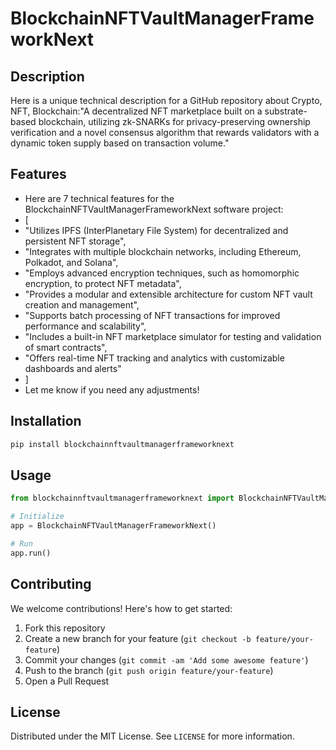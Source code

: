 # BlockchainNFTVaultManagerFrameworkNext

## Description

Here is a unique technical description for a GitHub repository about Crypto, NFT, Blockchain:"A decentralized NFT marketplace built on a substrate-based blockchain, utilizing zk-SNARKs for privacy-preserving ownership verification and a novel consensus algorithm that rewards validators with a dynamic token supply based on transaction volume."

## Features

- Here are 7 technical features for the BlockchainNFTVaultManagerFrameworkNext software project:
- [
- "Utilizes IPFS (InterPlanetary File System) for decentralized and persistent NFT storage",
- "Integrates with multiple blockchain networks, including Ethereum, Polkadot, and Solana",
- "Employs advanced encryption techniques, such as homomorphic encryption, to protect NFT metadata",
- "Provides a modular and extensible architecture for custom NFT vault creation and management",
- "Supports batch processing of NFT transactions for improved performance and scalability",
- "Includes a built-in NFT marketplace simulator for testing and validation of smart contracts",
- "Offers real-time NFT tracking and analytics with customizable dashboards and alerts"
- ]
- Let me know if you need any adjustments!
## Installation

```bash
pip install blockchainnftvaultmanagerframeworknext
```

## Usage

```python
from blockchainnftvaultmanagerframeworknext import BlockchainNFTVaultManagerFrameworkNext

# Initialize
app = BlockchainNFTVaultManagerFrameworkNext()

# Run
app.run()
```

## Contributing

We welcome contributions! Here's how to get started:

1. Fork this repository
2. Create a new branch for your feature (`git checkout -b feature/your-feature`)
3. Commit your changes (`git commit -am 'Add some awesome feature'`)
4. Push to the branch (`git push origin feature/your-feature`)
5. Open a Pull Request

## License

Distributed under the MIT License. See `LICENSE` for more information.
